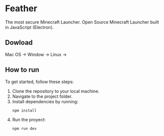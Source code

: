 # Feather
The most secure Minecraft Launcher. Open Source Minecraft Launcher built in JavaScript (Electron).

## Dowload
Mac OS ->
Window ->
Linux ->

## How to run
To get started, follow these steps:

1. Clone the repository to your local machine.
2. Navigate to the project folder.
3. Install dependencies by running:
   ```bash
   npm install
4. Run the proyect:
   ```bash
   npm run dev
